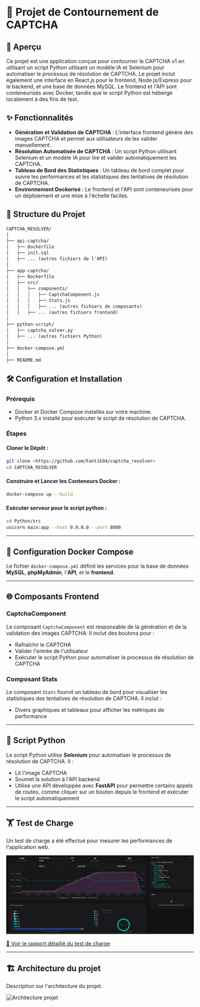 # 🔐 Projet de Contournement de CAPTCHA

## 🌟 Aperçu

Ce projet est une application conçue pour contourner le CAPTCHA v1 en utilisant un script Python utilisant un modèle IA et Selenium pour automatiser le processus de résolution de CAPTCHA.
Le projet inclut également une interface en React.js pour le frontend, Node.js/Express pour le backend, et une base de données MySQL.
Le frontend et l'API sont conteneurisés avec Docker, tandis que le script Python est hébergé localement à des fins de test.

## ✨ Fonctionnalités

- **Génération et Validation de CAPTCHA** : L'interface frontend génère des images CAPTCHA et permet aux utilisateurs de les valider manuellement.
- **Résolution Automatisée de CAPTCHA** : Un script Python utilisant Selenium et un modèle IA pour lire et valider automatiquement les CAPTCHA.
- **Tableau de Bord des Statistiques** : Un tableau de bord complet pour suivre les performances et les statistiques des tentatives de résolution de CAPTCHA.
- **Environnement Dockerisé** : Le frontend et l'API sont conteneurisés pour un déploiement et une mise à l'échelle faciles.

## 📂 Structure du Projet

```plaintext
CAPTCHA_RESOLVER/
│
├── api-captcha/
│   ├── Dockerfile
│   ├── init.sql
│   ├── ... (autres fichiers de l'API)
│
├── app-captcha/
│   ├── Dockerfile
│   ├── src/
│   │   ├── components/
│   │   │   ├── CaptchaComponent.js
│   │   │   ├── Stats.js
│   │   │   ├── ... (autres fichiers de composants)
│   │   ├── ... (autres fichiers frontend)
│
├── python-script/
│   ├── captcha_solver.py
│   ├── ... (autres fichiers Python)
│
├── docker-compose.yml
│
├── README.md
```

## 🛠️ Configuration et Installation

### Prérequis
- Docker et Docker Compose installés sur votre machine.
- Python 3.x installé pour exécuter le script de résolution de CAPTCHA.

### Étapes
#### Cloner le Dépôt :
```bash
git clone <https://github.com/Fantik94/captcha_resolver>
cd CAPTCHA_RESOLVER
```

#### Construire et Lancer les Conteneurs Docker :
```bash
docker-compose up --build
```

#### Exécuter serveur pour le script python :
```bash
cd Python/src
uvicorn main:app --host 0.0.0.0 --port 8000
```

---

## 🐳 Configuration Docker Compose
Le fichier `docker-compose.yml` définit les services pour la base de données **MySQL**, **phpMyAdmin**, l'**API**, et le **frontend**.

---

## 🌐 Composants Frontend

### CaptchaComponent
Le composant `CaptchaComponent` est responsable de la génération et de la validation des images CAPTCHA. Il inclut des boutons pour :
- Rafraîchir le CAPTCHA
- Valider l'entrée de l'utilisateur
- Exécuter le script Python pour automatiser le processus de résolution de CAPTCHA

### Composant Stats
Le composant `Stats` fournit un tableau de bord pour visualiser les statistiques des tentatives de résolution de CAPTCHA. Il inclut :
- Divers graphiques et tableaux pour afficher les métriques de performance

---

## 🐍 Script Python
Le script Python utilise **Selenium** pour automatiser le processus de résolution de CAPTCHA. Il :
- Lit l'image CAPTCHA
- Soumet la solution à l'API backend
- Utilise une API développée avec **FastAPI** pour permettre certains appels de routes, comme cliquer sur un bouton depuis le frontend et exécuter le script automatiquement

---

## 🏋️ Test de Charge

Un test de charge a été effectué pour mesurer les performances de l'application web.

![Test de charge](teste_charge.png)

[🔗 Voir le rapport détaillé du test de charge](https://app.artillery.io/share/sh_f9af46dabbb694d14cb2e97594368f74607ab1b492a0e7ea1c15b9d38de2312f)

---

## 🏗️ Architecture du projet

Description sur l'architecture du projet.

![Architecture projet](architecture.png)

